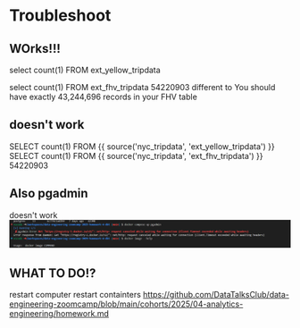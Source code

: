 # Troubleshoot

## WOrks!!!
select 
count(1)
 FROM  ext_yellow_tripdata

select 
count(1)
 FROM  ext_fhv_tripdata
54220903
different to You should have exactly 43,244,696 records in your FHV table


## doesn't work
SELECT  count(1) FROM {{ source('nyc_tripdata', 'ext_yellow_tripdata') }}
SELECT  count(1) FROM {{ source('nyc_tripdata', 'ext_fhv_tripdata') }}
54220903


## Also pgadmin
doesn't work
![alt text](_resources/readme.md/image.png)


##  WHAT TO DO!?

restart computer
restart containters
https://github.com/DataTalksClub/data-engineering-zoomcamp/blob/main/cohorts/2025/04-analytics-engineering/homework.md
